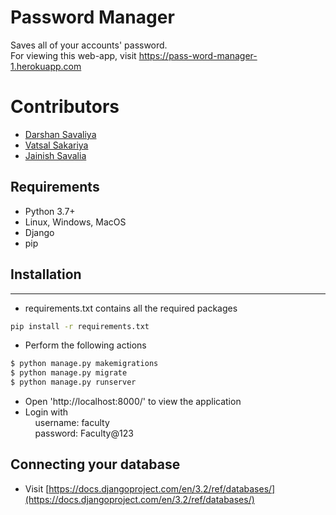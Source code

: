 # Password Manager

Saves all of your accounts' password.  
For viewing this web-app, visit https://pass-word-manager-1.herokuapp.com

# Contributors

- [Darshan Savaliya](https://github.com/DarshanSavaliya/)
- [Vatsal Sakariya](https://github.com/vatsal0601/)
- [Jainish Savalia](https://github.com/Jainish-S/)

## Requirements

- Python 3.7+
- Linux, Windows, MacOS
- Django
- pip

## Installation

----

- requirements.txt contains all the required packages

```bash
pip install -r requirements.txt
```

- Perform the following actions

```bash
$ python manage.py makemigrations
$ python manage.py migrate
$ python manage.py runserver
```

- Open 'http://localhost:8000/' to view the application
- Login with   
            &nbsp;&nbsp;&nbsp;&nbsp;username: faculty   
            &nbsp;&nbsp;&nbsp;&nbsp;password: Faculty@123
            
## Connecting your database

- Visit [https://docs.djangoproject.com/en/3.2/ref/databases/](https://docs.djangoproject.com/en/3.2/ref/databases/)
